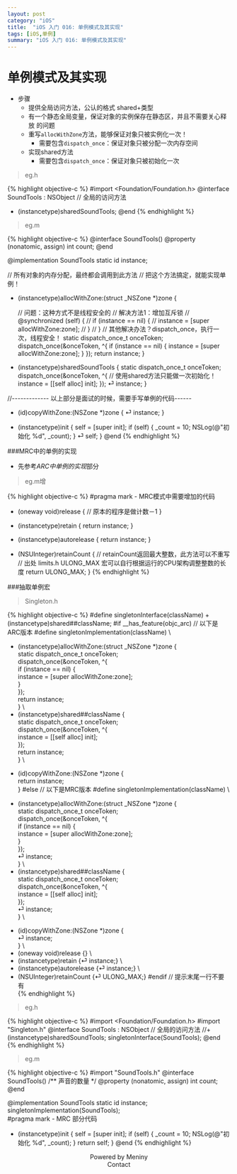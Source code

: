 ```yaml
---
layout: post
category: "iOS"
title:  "iOS 入门 016: 单例模式及其实现"
tags: [iOS,单例]
summary: "iOS 入门 016: 单例模式及其实现"
---
```

# 单例模式及其实现
* 步骤  
	* 提供全局访问方法，公认的格式 shared+类型  
	* 有一个静态全局变量，保证对象的实例保存在静态区，并且不需要关心释放  的问题  
	* 重写`allocWithZone`方法，能够保证对象只被实例化一次！  
		* 需要包含`dispatch_once`：保证对象只被分配一次内存空间  
	* 实现shared方法  
		* 需要包含`dispatch_once`：保证对象只被初始化一次  

>eg.h

{% highlight objective-c %}
#import <Foundation/Foundation.h>
@interface SoundTools : NSObject <NSCopying>
// 全局的访问方法
+ (instancetype)sharedSoundTools;
@end
{% endhighlight %}

>eg.m

{% highlight objective-c %}
@interface SoundTools()
@property (nonatomic, assign) int count;
@end
	
@implementation SoundTools
static id instance;
	
// 所有对象的内存分配，最终都会调用到此方法
// 把这个方法搞定，就能实现单例！
+ (instancetype)allocWithZone:(struct _NSZone *)zone {
    
    // 问题：这种方式不是线程安全的
    // 解决方法1：增加互斥锁
//    @synchronized (self) {
//        if (instance == nil) {
//            instance = [super allocWithZone:zone];
//        }
//    }
    // 其他解决办法？dispatch_once，执行一次，线程安全！
    static dispatch_once_t onceToken;
    dispatch_once(&onceToken, ^{
        if (instance == nil) {
            instance = [super allocWithZone:zone];
        }
    });
    return instance;
}
	
+ (instancetype)sharedSoundTools {
    static dispatch_once_t onceToken;
    dispatch_once(&onceToken, ^{
        // 使用shared方法只能做一次初始化！
        instance = [[self alloc] init];
    });
    ⏎ instance;
}
	
//------------- 以上部分是面试的时候，需要手写单例的代码------
- (id)copyWithZone:(NSZone *)zone {
    ⏎ instance;
}
	
- (instancetype)init
{
    self = [super init];
    if (self) {
        _count = 10;
        NSLog(@"初始化 %d", _count);
    }
    ⏎ self;
}
@end
{% endhighlight %}

###MRC中的单例的实现
* 先参考*ARC中单例的实现*部分  

>eg.m增

{% highlight objective-c %}
#pragma mark - MRC模式中需要增加的代码
- (oneway void)release {
    // 原本的程序是做计数－1
}
	
- (instancetype)retain {
    return instance;
}
	
- (instancetype)autorelease {
    return instance;
}
	
- (NSUInteger)retainCount {
	// retainCount返回最大整数，此方法可以不重写
    // 出处 limits.h ULONG_MAX 宏可以自行根据运行的CPU架构调整整数的长度
    return ULONG_MAX;
}
{% endhighlight %}

###抽取单例宏

>Singleton.h

{% highlight objective-c %}
#define singletonInterface(className) +(instancetype)shared##className;
#if __has_feature(objc_arc)
// 以下是ARC版本
#define singletonImplementation(className) \
+ (instancetype)allocWithZone:(struct _NSZone *)zone { \
    static dispatch_once_t onceToken; \
    dispatch_once(&onceToken, ^{ \
        if (instance == nil) { \
            instance = [super allocWithZone:zone]; \
        } \
    }); \
    return instance; \
} \
+ (instancetype)shared##className { \
    static dispatch_once_t onceToken; \
    dispatch_once(&onceToken, ^{ \
        instance = [[self alloc] init]; \
    }); \
    return instance; \
} \
- (id)copyWithZone:(NSZone *)zone { \
    return instance; \
}
#else
// 以下是MRC版本
#define singletonImplementation(className) \
+ (instancetype)allocWithZone:(struct _NSZone *)zone { \
    static dispatch_once_t onceToken; \
    dispatch_once(&onceToken, ^{ \
        if (instance == nil) { \
            instance = [super allocWithZone:zone]; \
        } \
    }); \
    ⏎ instance; \
} \
+ (instancetype)shared##className { \
    static dispatch_once_t onceToken; \
        dispatch_once(&onceToken, ^{ \
        instance = [[self alloc] init]; \
    }); \
    ⏎ instance; \
} \
- (id)copyWithZone:(NSZone *)zone { \
    ⏎ instance; \
} \
- (oneway void)release {} \
- (instancetype)retain {⏎ instance;} \
- (instancetype)autorelease {⏎ instance;} \
- (NSUInteger)retainCount {⏎ ULONG_MAX;}
#endif
// 提示末尾一行不要有 \
{% endhighlight %}

>eg.h

{% highlight objective-c %}
#import <Foundation/Foundation.h>
#import "Singleton.h"
@interface SoundTools : NSObject <NSCopying>
// 全局的访问方法
//+ (instancetype)sharedSoundTools;
singletonInterface(SoundTools);
@end
{% endhighlight %}

>eg.m

{% highlight objective-c %}
#import "SoundTools.h"
@interface SoundTools()
/** 声音的数量 */
@property (nonatomic, assign) int count;
@end
	
@implementation SoundTools
static id instance;
singletonImplementation(SoundTools);	
#pragma mark - MRC 部分代码
- (instancetype)init
{
    self = [super init];
    if (self) {
        _count = 10;
        NSLog(@"初始化 %d", _count);
    }
    return self;
}
@end
{% endhighlight %}
	
<center>Powered by Meniny</center>
<center>Contact <Meniny@qq.com></center>

